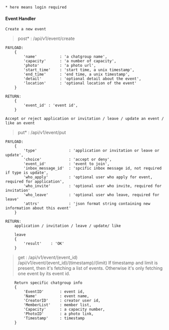 ```* here means login required```

#### Event Handler

    Create a new event

> post* : /api/v1/event/create

```
PAYLOAD:
    {
        'name'          : 'a chatgroup name',
        'capacity'      : 'a number of capacity',
        'photo'         : 'a photo url',
        'start_time'    : 'start time, a unix timestamp',
        'end_time'      : 'end time, a unix timestamp',
        'detail'        : 'optional detail about the event',
        'location'      : 'optional location of the event'
    }

RETURN:
    {
        'event_id' : 'event id',
    }
```
    Accept or reject application or invitation / leave / update an event / like an event

> put* : /api/v1/event/put

```
PAYLOAD:
    {
        'type'              : 'application or invitation or leave or update',
        'choice'            : 'accept or deny',
        'event_id'          : 'event to join',
        'inbox_message_id'  : 'spcific inbox message id, not required if type is update',
        'who_apply'         : 'optional user who apply for event, required for application',
        'who_invite'        : 'optional user who invite, required for invitation'
        'who_leave'         : 'optional user who leave, required for leave'
        'attrs'             : 'json format string containing new information about this event'
    }

RETURN:
    application / invitation / leave / update/ like

    leave
    {
        'result'    : 'OK'
    }

```

> get : /api/v1/event/(event_id)
        /api/v1/event/(event_id)/(timestamp)/(limit)
    If timestamp and limit is present, then it's fetching a list of events.
    Otherwise it's only fetching one event by its event id.

```
    Return specific chatgroup info
    {
        'EventID'       : event id,
        'Name'          : event name,
        'CreatorID'     : creator user id,
        'MemberList'    : member list,
        'Capacity'      : a capacity number,
        'PhotoID'       : a photo link,
        'Timestamp'     : timestamp
    }
```


















